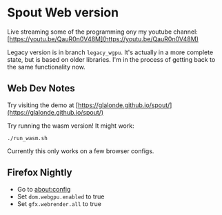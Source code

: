# Spout Web version

Live streaming some of the programming ony my youtube channel: [https://youtu.be/QauR0n0V48M](https://youtu.be/QauR0n0V48M) 

Legacy version is in branch `legacy_wgpu`. It's actually in a more complete state, but is based on older libraries. I'm in the process of getting back to the same functionality now.

## Web Dev Notes

Try visiting the demo at [https://glalonde.github.io/spout/](https://glalonde.github.io/spout/)

Try running the wasm version! It might work:
```
./run_wasm.sh
```

Currently this only works on a few browser configs.

## Firefox Nightly
- Go to [about:config](about:config)
- Set `dom.webgpu.enabled` to true
- Set `gfx.webrender.all` to true